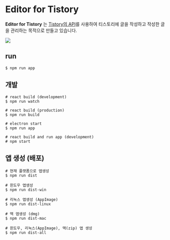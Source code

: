 # Editor for Tistory

**Editor for Tistory** 는 [Tistory의 API](http://www.tistory.com/guide/api/oauth)를 사용하여 티스토리에 글을 작성하고 작성한 글을 관리하는 목적으로 만들고 있습니다.

![](https://joostory.github.io/tistory-editor/image/screenshot_mac.png)

## run

```
$ npm run app
```

## 개발

```
# react build (development)
$ npm run watch

# react build (production)
$ npm run build

# electron start
$ npm run app

# react build and run app (development)
# npm start
```

## 앱 생성 (배포)

```
# 현재 플랫폼으로 앱생성
$ npm run dist

# 윈도우 앱생성
$ npm run dist-win

# 리눅스 앱생성 (AppImage)
$ npm run dist-linux

# 맥 앱생성 (dmg)
$ npm run dist-mac

# 윈도우, 리눅스(AppImage), 맥(zip) 앱 생성
$ npm run dist-all
```
